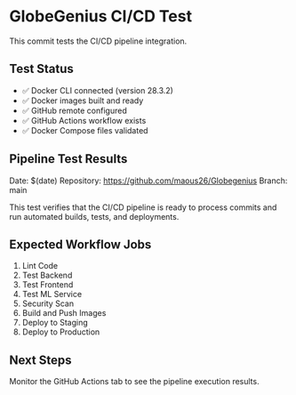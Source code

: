 # GlobeGenius CI/CD Test

This commit tests the CI/CD pipeline integration.

## Test Status
- ✅ Docker CLI connected (version 28.3.2)
- ✅ Docker images built and ready
- ✅ GitHub remote configured
- ✅ GitHub Actions workflow exists
- ✅ Docker Compose files validated

## Pipeline Test Results
Date: $(date)
Repository: https://github.com/maous26/Globegenius
Branch: main

This test verifies that the CI/CD pipeline is ready to process commits and run automated builds, tests, and deployments.

## Expected Workflow Jobs
1. Lint Code
2. Test Backend
3. Test Frontend
4. Test ML Service
5. Security Scan
6. Build and Push Images
7. Deploy to Staging
8. Deploy to Production

## Next Steps
Monitor the GitHub Actions tab to see the pipeline execution results.
